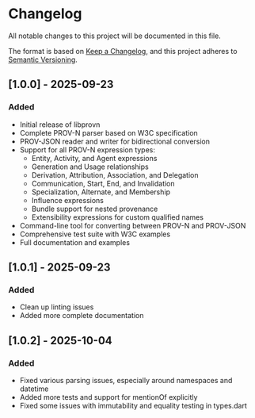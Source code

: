 # Changelog

All notable changes to this project will be documented in this file.

The format is based on [Keep a Changelog](https://keepachangelog.com/en/1.0.0/),
and this project adheres to [Semantic Versioning](https://semver.org/spec/v2.0.0.html).

## [1.0.0] - 2025-09-23

### Added
- Initial release of libprovn
- Complete PROV-N parser based on W3C specification
- PROV-JSON reader and writer for bidirectional conversion
- Support for all PROV-N expression types:
  - Entity, Activity, and Agent expressions
  - Generation and Usage relationships
  - Derivation, Attribution, Association, and Delegation
  - Communication, Start, End, and Invalidation
  - Specialization, Alternate, and Membership
  - Influence expressions
  - Bundle support for nested provenance
  - Extensibility expressions for custom qualified names
- Command-line tool for converting between PROV-N and PROV-JSON
- Comprehensive test suite with W3C examples
- Full documentation and examples

## [1.0.1] - 2025-09-23

### Added
- Clean up linting issues
- Added more complete documentation

## [1.0.2] - 2025-10-04

### Added
- Fixed various parsing issues, especially around namespaces and datetime
- Added more tests and support for mentionOf explicitly
- Fixed some issues with immutability and equality testing in types.dart
